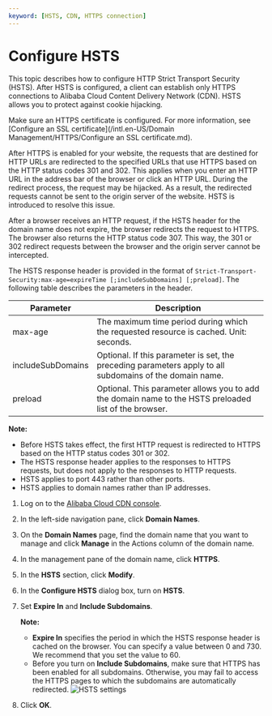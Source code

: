 ```yaml
---
keyword: [HSTS, CDN, HTTPS connection]
---
```


# Configure HSTS

This topic describes how to configure HTTP Strict Transport Security \(HSTS\). After HSTS is configured, a client can establish only HTTPS connections to Alibaba Cloud Content Delivery Network \(CDN\). HSTS allows you to protect against cookie hijacking.

Make sure an HTTPS certificate is configured. For more information, see [Configure an SSL certificate](/intl.en-US/Domain Management/HTTPS/Configure an SSL certificate.md).

After HTTPS is enabled for your website, the requests that are destined for HTTP URLs are redirected to the specified URLs that use HTTPS based on the HTTP status codes 301 and 302. This applies when you enter an HTTP URL in the address bar of the browser or click an HTTP URL. During the redirect process, the request may be hijacked. As a result, the redirected requests cannot be sent to the origin server of the website. HSTS is introduced to resolve this issue.

After a browser receives an HTTP request, if the HSTS header for the domain name does not expire, the browser redirects the request to HTTPS. The browser also returns the HTTP status code 307. This way, the 301 or 302 redirect requests between the browser and the origin server cannot be intercepted.

The HSTS response header is provided in the format of `Strict-Transport-Security:max-age=expireTime [;includeSubDomains] [;preload]`. The following table describes the parameters in the header.

|Parameter|Description|
|---------|-----------|
|max-age|The maximum time period during which the requested resource is cached. Unit: seconds.|
|includeSubDomains|Optional. If this parameter is set, the preceding parameters apply to all subdomains of the domain name.|
|preload|Optional. This parameter allows you to add the domain name to the HSTS preloaded list of the browser.|

**Note:**

-   Before HSTS takes effect, the first HTTP request is redirected to HTTPS based on the HTTP status codes 301 or 302.
-   The HSTS response header applies to the responses to HTTPS requests, but does not apply to the responses to HTTP requests.
-   HSTS applies to port 443 rather than other ports.
-   HSTS applies to domain names rather than IP addresses.

1.  Log on to the [Alibaba Cloud CDN console](https://cdn.console.aliyun.com).

2.  In the left-side navigation pane, click **Domain Names**.

3.  On the **Domain Names** page, find the domain name that you want to manage and click **Manage** in the Actions column of the domain name.

4.  In the management pane of the domain name, click **HTTPS**.

5.  In the **HSTS** section, click **Modify**.

6.  In the **Configure HSTS** dialog box, turn on **HSTS**.

7.  Set **Expire In** and **Include Subdomains**.

    **Note:**

    -   **Expire In** specifies the period in which the HSTS response header is cached on the browser. You can specify a value between 0 and 730. We recommend that you set the value to 60.
    -   Before you turn on **Include Subdomains**, make sure that HTTPS has been enabled for all subdomains. Otherwise, you may fail to access the HTTPS pages to which the subdomains are automatically redirected.
    ![HSTS settings](https://static-aliyun-doc.oss-accelerate.aliyuncs.com/assets/img/en-US/9946219951/p47911.png)

8.  Click **OK**.


